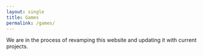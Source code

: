 ```yaml
---
layout: single
title: Games
permalink: /games/
---
```


We are in the process of revamping this website and updating it with current projects.